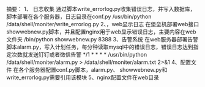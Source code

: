摘要：
1、  日志收集
通过脚本write_errorlog.py收集错误日志，并写入数据库，脚本部署在各个服务器，日志目录在conf.py
/usr/bin/python /data/shell/moniter/write_errorlog.py
2、，web显示日志
在堡垒机部署web接口showwebnew.py脚本，并且配置nginx用于web显示错误日志，主要内容在web文件夹
/bin/python showwebnew.py 8388
3、告警系统
在web服务器部署告警脚本alarm.py，写入计划任务，每分钟读取mysql中的错误日志，错误日志达到指定次数就发送钉钉或者微信告警
*/1 * * * * /usr/bin/python /data/shell/moniter/alarm.py > /data/shell/moniter/alarm.txt 2>&1
4、配置文件
在各个服务器配置conf.py脚本，alarm.py、 showwebnew.py和write_errorlog.py需要引用该模块
5、nginx配置文件在web目录